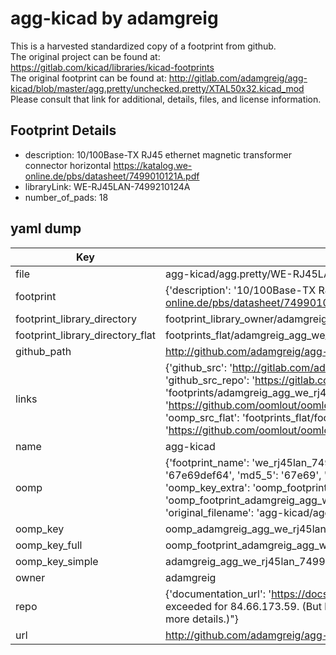 # agg-kicad by adamgreig  
This is a harvested standardized copy of a footprint from github.  
The original project can be found at:  
https://gitlab.com/kicad/libraries/kicad-footprints  
The original footprint can be found at:
http://gitlab.com/adamgreig/agg-kicad/blob/master/agg.pretty/unchecked.pretty/XTAL50x32.kicad_mod
Please consult that link for additional, details, files, and license information.  
## Footprint Details
* description: 10/100Base-TX RJ45 ethernet magnetic transformer connector horizontal https://katalog.we-online.de/pbs/datasheet/7499010121A.pdf  
* libraryLink: WE-RJ45LAN-7499210124A  
* number_of_pads: 18  
## yaml dump  
| Key | Value |  
| --- | --- |  
| file | agg-kicad/agg.pretty/WE-RJ45LAN-7499210124A.kicad_mod |  
| footprint | {'description': '10/100Base-TX RJ45 ethernet magnetic transformer connector horizontal https://katalog.we-online.de/pbs/datasheet/7499010121A.pdf', 'libraryLink': 'WE-RJ45LAN-7499210124A', 'number_of_pads': 18} |  
| footprint_library_directory | footprint_library_owner/adamgreig_agg-kicad |  
| footprint_library_directory_flat | footprints_flat/adamgreig_agg_we_rj45lan_7499210124a/working |  
| github_path | http://github.com/adamgreig/agg-kicad/blob/master/agg.pretty/WE-RJ45LAN-7499210124A.kicad_mod |  
| links | {'github_src': 'http://gitlab.com/adamgreig/agg-kicad/blob/master/agg.pretty/unchecked.pretty/XTAL50x32.kicad_mod', 'github_src_repo': 'https://gitlab.com/kicad/libraries/kicad-footprints', 'oomp_bot': 'footprints/adamgreig_agg_we_rj45lan_7499210124a/working', 'oomp_bot_github': 'https://github.com/oomlout/oomlout_oomp_footprint_bot/tree/main/footprints/adamgreig_agg_we_rj45lan_7499210124a/working', 'oomp_src_flat': 'footprints_flat/footprints_flat/adamgreig_agg_we_rj45lan_7499210124a/working', 'oomp_src_flat_github': 'https://github.com/oomlout/oomlout_oomp_footprint_src/tree/main/footprints_flat/adamgreig_agg_we_rj45lan_7499210124a/working'} |  
| name | agg-kicad |  
| oomp | {'footprint_name': 'we_rj45lan_7499210124a', 'library_name': 'agg', 'md5': '67e69def642c98d3d53f650b22e72a8d', 'md5_10': '67e69def64', 'md5_5': '67e69', 'md5_6': '67e69d', 'oomp_key': 'oomp_adamgreig_agg_we_rj45lan_7499210124a', 'oomp_key_extra': 'oomp_footprint_adamgreig_agg_we_rj45lan_7499210124a', 'oomp_key_full': 'oomp_footprint_adamgreig_agg_we_rj45lan_7499210124a_67e69d', 'oomp_key_simple': 'adamgreig_agg_we_rj45lan_7499210124a', 'original_filename': 'agg-kicad/agg.pretty/WE-RJ45LAN-7499210124A.kicad_mod', 'owner_name': 'adamgreig'} |  
| oomp_key | oomp_adamgreig_agg_we_rj45lan_7499210124a |  
| oomp_key_full | oomp_footprint_adamgreig_agg_we_rj45lan_7499210124a |  
| oomp_key_simple | adamgreig_agg_we_rj45lan_7499210124a |  
| owner | adamgreig |  
| repo | {'documentation_url': 'https://docs.github.com/rest/overview/resources-in-the-rest-api#rate-limiting', 'message': "API rate limit exceeded for 84.66.173.59. (But here's the good news: Authenticated requests get a higher rate limit. Check out the documentation for more details.)"} |  
| url | http://github.com/adamgreig/agg-kicad |  

